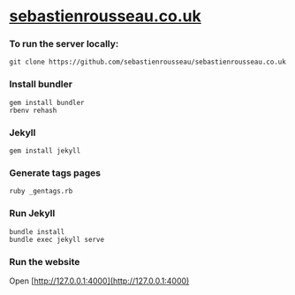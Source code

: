 # [sebastienrousseau.co.uk](http://sebastienrousseau.co.uk)

### To run the server locally:
```
git clone https://github.com/sebastienrousseau/sebastienrousseau.co.uk
```

### Install bundler
```
gem install bundler
rbenv rehash
```

### Jekyll
```
gem install jekyll
```

### Generate tags pages
```
ruby _gentags.rb
```

### Run Jekyll
```
bundle install
bundle exec jekyll serve
```

### Run the website
Open [http://127.0.0.1:4000](http://127.0.0.1:4000)

